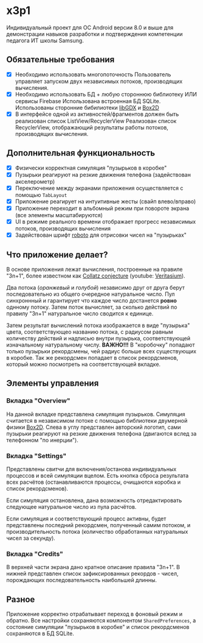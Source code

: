 # x3p1
Индивидуальный проект для ОС Android версии 8.0 и выше для демонстрации навыков разработки и подтверждения компетенции педагога ИТ школы Samsung.

## Обязательные требования
- [x] Необходимо использовать многопоточность
  Пользователь управляет запуском двух независимых потоков, производящих вычисления.
- [x] Необходимо использовать БД + любую стороннюю библиотеку ИЛИ сервисы Firebase
  Использована встроенная БД SQLite.
  Использованы сторонние бибилиотеки [libGDX](https://libgdx.com/) и [Box2D](https://box2d.org/)
- [x] В интерфейсе одной из активностей/фрагментов должен быть реализован список ListView/RecyclerView
  Реализован список RecyclerView, отображающий результаты работы потоков, производящих вычисления.

## Дополнительная функциональность
- [x] Физически корректная симуляция "пузырьков в коробке"
- [x] Пузырьки реагируют на резкие движения телефона (задействован акселерометр)
- [x] Переключение между экранами приложения осуществляется с помощью `TabLayout`
- [x] Приложение реагирует на интуитивные жесты (свайп влево/вправо)
- [x] Приложение переходит в альбомный режим при повороте экрана (все элементы масштабируются)
- [x] UI в режиме реального времени отображает прогресс независимых потоков, производящих вычисления
- [x] Задействован шрифт [roboto](https://www.fontsquirrel.com/fonts/roboto) для отрисовки чисел на "пузырьках"

## Что приложение делает?
В основе приложения лежат вычисления, построенные на правиле "3n+1", более известном как [Collatz conjecture](https://en.wikipedia.org/wiki/Collatz_conjecture) (youtube: [Veritasium](https://www.youtube.com/watch?v=094y1Z2wpJg)).

Два потока (*оранжевый* и *голубой*) независимо друг от друга берут последовательно из общего очередное натуральное число. Пул синхроннный и гарантирует что каждое число достанется **ровно** однному потоку. Затем поток вычисляет, за сколько действий по правилу "3n+1" натуральное число сводится к единице.

Затем результат вычислений потока изображается в виде "пузырька" цвета, соответствующео названию потока, с радиусом равным количеству действий и надписью внутри пузырька, соответствующей изначальному натуральному числу. **ВАЖНО!!!** В "коробочку" попадают только пузырьки рекордсмены, чей радиус больше всех существующих в коробке. Так же рекордсмен попадает в список рекордсменов, который можно посмотреть на соответствующей вкладке.

## Элементы управления

### Вкладка "Overview"
На данной вкладке представлена симуляция пузырьков. Симуляция считается в независимом потоке с помощью библиотеки двумерной физики [Box2D](https://box2d.org/). Слева в углу представлен авторский логотип, сами пузырьки реагируют на резкие движения телефона (двигаются вслед за телефонном "по инерции").

### Вкладка "Settings"
Представлены свитчи для включения/останова индивидуальных процессов и всей симуляции вцелом. Есть кнопка сброса результата всех расчётов (останавливаются процессы, очищаются коробка и список рекордсменов).

Если симуляция остановлена, дана возможность отредактировать следующее натуральное число из пула расчётов.

Если симуляция и соответствующий процесс активны, будет представлены последний рекордсмен, полученный самим потоком, и производительность потока (количество обработанных натуральных чисел за секунду).

### Вкладка "Credits"
В верхней части экрана дано кратное описание правила "3n+1". В нижней представлен список зафиксированных рекордов - чисел, порождающих последовательность наибольшей длинны.

## Разное
Приложение корректно отрабатывает переход в фоновый режим и обратно. Все настройки сохраняются компонентом `SharedPreferences`, а состояние симуляции "пузырьков в коробке" и список рекордсменов сохраняются в БД SQLite.
